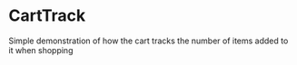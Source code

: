 # CartTrack
Simple demonstration of how the cart tracks the number of items added to it when shopping
